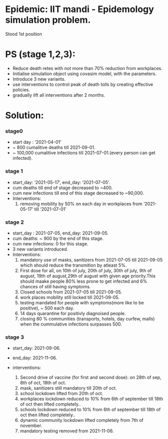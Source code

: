 # Epidemic: IIT mandi - Epidemology simulation problem.
Stood 1st position

# PS (stage 1,2,3):
* Reduce death retes with not more than 70% reduction from workplaces.
* Initialise simulation object using covasim model, with the parameters.
* Introduce 3 new variants.
* use interventions to control peak of death tolls by creating effective policies.
* gradually lift all interventions after 2 months.


# Solution:

### stage0
* start day : ‘2021-04-01’
* ~ 800 cumalitive deaths till 2021-09-01.
* ~ 100,000 cumalitive infections till 2021-07-01.(every person can get infected).

### stage 1
* start_day: ‘2021-05-17’, end_day: ‘2021-07-05'.
* cum deaths till end of stage decreased to ~400.
* cum new infections till end of this stage decreased to ~90,000.
* Interventions:
    1. removing mobility by 50% on each day in workplaces from ‘2021-05-17’ till ‘2021-07-01’


### stage 2
* start_day : 2021-07-05, end_day: 2021-09-05.
* cum deaths: ~ 900 by the end of this stage.
* cum new infections: 0 for this stage.
* 3 new variants introduced.
* Interventions:
    1. mandatory use of masks, sanitizers from 2021-07-05 till 2021-09-05 which should reduce the transmition by atleast 5%.
    1. First dose for all, on 10th of july, 20th of july, 30th of july, 9th of august, 19th of august,29th of august with given age priority.This should maake people 80% less prone to get infected and 6% chances of still having symptoms.
    2. Closed schools from 2021-07-05 till 2021-09-05.
    3. work places mobility still locked till 2021-09-05.
    3. testing mandated for people with symptoms(more like to be positive), ~ 500 each day.
    4. 14 days quarantine for positivly diagnoised people.
    5. closing 80 % communities (transports, hotels, day curfew, malls) when the cummulative infections surpasses 500.

### stage 3
* start_day: 2021-09-06.
* end_day: 2021-11-06.

* interventions:
    1. Second drive of vaccine (for first and second dose): on 28th of sep, 8th of oct, 18th of oct.
    2. mask, sanitizers still mandatory till 20th of oct.
    3. school lockdown lifted from 20th of oct.
    4. workplaces lockdown reduced to 10% from 6th of september till 18th of oct then lifted completely..
    4. schools lockdown reduced to 10% from 6th of september till 18th of oct then lifted completely..
    6. dynamic community lockdown lifted completely from 7th of november.
    7. mandatory testing removed from 2021-11-06.

